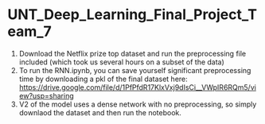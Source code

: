 # UNT_Deep_Learning_Final_Project_Team_7

1) Download the Netflix prize top dataset and run the preprocessing file included (which took us several hours on a subset of the data)
2) To run the RNN.ipynb, you can save yourself significant preprocessing time by downloading a pkl of the final dataset here: https://drive.google.com/file/d/1PfPfdR17KlxVxj9dIsCi__VWpIR6RQm5/view?usp=sharing
3) V2 of the model uses a dense network with no preprocessing, so simply downlaod the dataset and then run the notebook.
